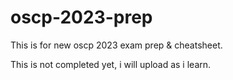 # oscp-2023-prep
This is for new oscp 2023 exam prep & cheatsheet.



This is not completed yet, i will upload as i learn.
